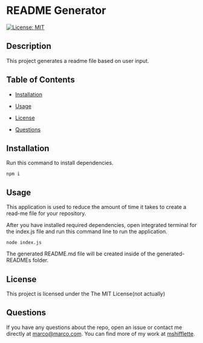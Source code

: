 
# README Generator
[![License: MIT](https://img.shields.io/badge/License-MIT-yellow.svg)](https://opensource.org/licenses/MIT)

## Description

This project generates a readme file based on user input.

## Table of Contents 

* [Installation](#installation)

* [Usage](#usage)

* [License](#license)

* [Questions](#questions)

## Installation
Run this command to install dependencies.

```
npm i
```

## Usage

This application is used to reduce the amount of time it takes to create a read-me file for your repository.

After you have installed required dependencies, open integrated terminal for the index.js file and run this command line to run the application.

```
node index.js
```

The generated README.md file will be created inside of the generated-READMEs folder.
## License

This project is licensed under the The MIT License(not actually)
    

## Questions

If you have any questions about the repo, open an issue or contact me directly at marco@marco.com. You can find more of my work at [mshifflette](https://github.com/mshifflette/).